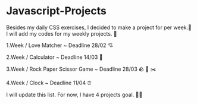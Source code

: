 # Javascript-Projects

Besides my daily CSS exercises, I decided to make a project for per week.🚀 I will add my codes for my weekly projects. 🙌


1.Week / Love Matcher ~ Deadline 28/02 💘


2.Week / Calculator ~ Deadline  14/03 🧮


3.Week / Rock Paper Scissor Game  ~ Deadline 28/03 🪨 📃 ✂️


4.Week / Clock  ~ Deadline 11/04 ⏰


I will update this list. For now, I have 4 projects goal. 💪🦩
